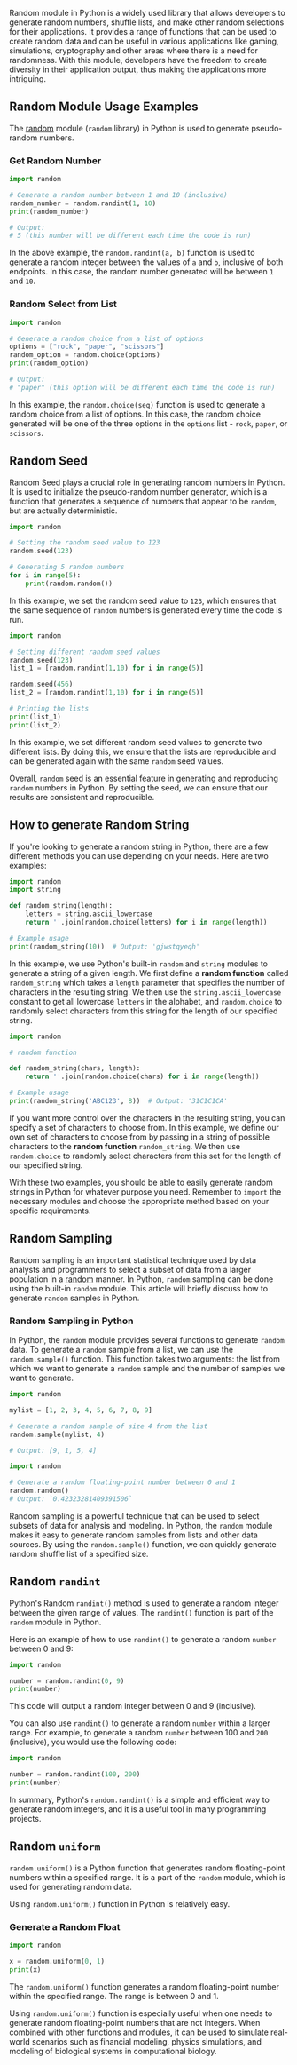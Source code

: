 Random module in Python is a widely used library that allows developers to generate random numbers, shuffle lists, and make other random selections for their applications. It provides a range of functions that can be used to create random data and can be useful in various applications like gaming, simulations, cryptography and other areas where there is a need for randomness. With this module, developers have the freedom to create diversity in their application output, thus making the applications more intriguing.

## Random Module Usage Examples  

The [random](https://docs.python.org/3/library/random.html) module (`random` library) in Python is used to generate pseudo-random numbers. 

### Get Random Number

```python
import random

# Generate a random number between 1 and 10 (inclusive)
random_number = random.randint(1, 10)
print(random_number)

# Output:
# 5 (this number will be different each time the code is run)
```

In the above example, the `random.randint(a, b)` function is used to generate a random integer between the values of `a` and `b`, inclusive of both endpoints. In this case, the random number generated will be between `1` and `10`.

### Random Select from List

```python
import random

# Generate a random choice from a list of options
options = ["rock", "paper", "scissors"]
random_option = random.choice(options)
print(random_option)

# Output:
# "paper" (this option will be different each time the code is run)
```

In this example, the `random.choice(seq)` function is used to generate a random choice from a list of options. In this case, the random choice generated will be one of the three options in the `options` list - `rock`, `paper`, or `scissors`.  

 ## Random Seed  

Random Seed plays a crucial role in generating random numbers in Python. It is used to initialize the pseudo-random number generator, which is a function that generates a sequence of numbers that appear to be `random`, but are actually deterministic. 

```python
import random

# Setting the random seed value to 123
random.seed(123)

# Generating 5 random numbers
for i in range(5):
    print(random.random())
```

In this example, we set the random seed value to `123`, which ensures that the same sequence of `random` numbers is generated every time the code is run.

```python
import random

# Setting different random seed values
random.seed(123)
list_1 = [random.randint(1,10) for i in range(5)]

random.seed(456)
list_2 = [random.randint(1,10) for i in range(5)]

# Printing the lists
print(list_1)
print(list_2)
```

In this example, we set different random seed values to generate two different lists. By doing this, we ensure that the lists are reproducible and can be generated again with the same `random` seed values. 

Overall, `random` seed is an essential feature in generating and reproducing `random` numbers in Python. By setting the seed, we can ensure that our results are consistent and reproducible.  
  
## How to generate Random String  

If you're looking to generate a random string in Python, there are a few different methods you can use depending on your needs. Here are two examples:

```python
import random
import string

def random_string(length):
    letters = string.ascii_lowercase
    return ''.join(random.choice(letters) for i in range(length))

# Example usage
print(random_string(10))  # Output: 'gjwstqyeqh'
```

In this example, we use Python's built-in `random` and `string` modules to generate a string of a given length. We first define a  **random function** called `random_string` which takes a `length` parameter that specifies the number of characters in the resulting string. We then use the `string.ascii_lowercase` constant to get all lowercase `letters` in the alphabet, and `random.choice` to randomly select characters from this string for the length of our specified string.

```python
import random

# random function

def random_string(chars, length):
    return ''.join(random.choice(chars) for i in range(length))

# Example usage
print(random_string('ABC123', 8))  # Output: '31C1C1CA'
```

If you want more control over the characters in the resulting string, you can specify a set of characters to choose from. In this example, we define our own set of characters to choose from by passing in a string of possible characters to the **random function** `random_string`. We then use `random.choice` to randomly select characters from this set for the length of our specified string.

With these two examples, you should be able to easily generate random strings in Python for whatever purpose you need. Remember to `import` the necessary modules and choose the appropriate method based on your specific requirements.  
  
## Random Sampling  

Random sampling is an important statistical technique used by data analysts and programmers to select a subset of data from a larger population in a [random](https://docs.python.org/3/library/random.html) manner. In Python, `random` sampling can be done using the built-in `random` module. This article will briefly discuss how to generate `random` samples in Python.

### Random Sampling in Python

In Python, the `random` module provides several functions to generate `random` data. To generate a `random` sample from a list, we can use the `random.sample()` function. This function takes two arguments: the list from which we want to generate a `random` sample and the number of samples we want to generate.

```python
import random

mylist = [1, 2, 3, 4, 5, 6, 7, 8, 9]

# Generate a random sample of size 4 from the list
random.sample(mylist, 4)

# Output: [9, 1, 5, 4]
```

```python
import random

# Generate a random floating-point number between 0 and 1
random.random()
# Output: `0.42323281409391506`
```

Random sampling is a powerful technique that can be used to select subsets of data for analysis and modeling. In Python, the `random` module makes it easy to generate random samples from lists and other data sources. By using the `random.sample()` function, we can quickly generate random shuffle list of a specified size.  
  
## Random `randint`  

Python's Random `randint()` method is used to generate a random integer between the given range of values. The `randint()` function is part of the `random` module in Python. 

Here is an example of how to use `randint()` to generate a random `number` between 0 and 9:

```python
import random

number = random.randint(0, 9)
print(number)
```

This code will output a random integer between 0 and 9 (inclusive).

You can also use `randint()` to generate a random `number` within a larger range. For example, to generate a random `number` between 100 and `200` (inclusive), you would use the following code:

```python
import random

number = random.randint(100, 200)
print(number)
```

In summary, Python's `random.randint()` is a simple and efficient way to generate random integers, and it is a useful tool in many programming projects.  
  
## Random `uniform`  

`random.uniform()` is a Python function that generates random floating-point numbers within a specified range. It is a part of the `random` module, which is used for generating random data.

Using `random.uniform()` function in Python is relatively easy. 

### Generate a Random Float 

```python
import random

x = random.uniform(0, 1)
print(x)
```

The `random.uniform()` function generates a random floating-point number within the specified range. The range is between 0 and 1.

Using `random.uniform()` function is especially useful when one needs to generate random floating-point numbers that are not integers. When combined with other functions and modules, it can be used to simulate real-world scenarios such as financial modeling, physics simulations, and modeling of biological systems in computational biology.  
